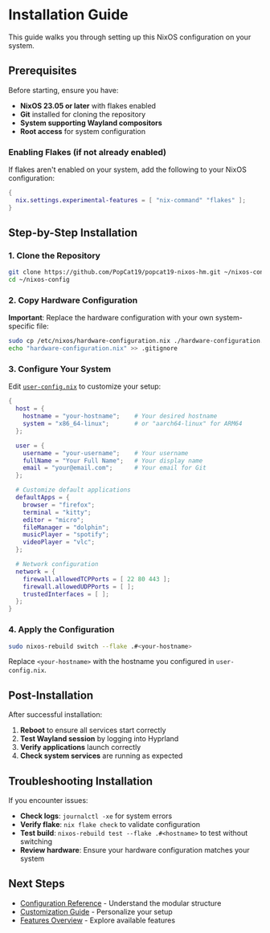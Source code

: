 # Installation Guide

This guide walks you through setting up this NixOS configuration on your system.

## Prerequisites

Before starting, ensure you have:

- **NixOS 23.05 or later** with flakes enabled
- **Git** installed for cloning the repository
- **System supporting Wayland compositors**
- **Root access** for system configuration

### Enabling Flakes (if not already enabled)

If flakes aren't enabled on your system, add the following to your NixOS configuration:

```nix
{
  nix.settings.experimental-features = [ "nix-command" "flakes" ];
}
```

## Step-by-Step Installation

### 1. Clone the Repository

```bash
git clone https://github.com/PopCat19/popcat19-nixos-hm.git ~/nixos-config
cd ~/nixos-config
```

### 2. Copy Hardware Configuration

**Important**: Replace the hardware configuration with your own system-specific file:

```bash
sudo cp /etc/nixos/hardware-configuration.nix ./hardware-configuration.nix
echo "hardware-configuration.nix" >> .gitignore
```

### 3. Configure Your System

Edit [`user-config.nix`](../user-config.nix) to customize your setup:

```nix
{
  host = {
    hostname = "your-hostname";    # Your desired hostname
    system = "x86_64-linux";       # or "aarch64-linux" for ARM64
  };

  user = {
    username = "your-username";    # Your username
    fullName = "Your Full Name";   # Your display name
    email = "your@email.com";      # Your email for Git
  };

  # Customize default applications
  defaultApps = {
    browser = "firefox";
    terminal = "kitty";
    editor = "micro";
    fileManager = "dolphin";
    musicPlayer = "spotify";
    videoPlayer = "vlc";
  };

  # Network configuration
  network = {
    firewall.allowedTCPPorts = [ 22 80 443 ];
    firewall.allowedUDPPorts = [ ];
    trustedInterfaces = [ ];
  };
}
```

### 4. Apply the Configuration

```bash
sudo nixos-rebuild switch --flake .#<your-hostname>
```

Replace `<your-hostname>` with the hostname you configured in `user-config.nix`.

## Post-Installation

After successful installation:

1. **Reboot** to ensure all services start correctly
2. **Test Wayland session** by logging into Hyprland
3. **Verify applications** launch correctly
4. **Check system services** are running as expected

## Troubleshooting Installation

If you encounter issues:

- **Check logs**: `journalctl -xe` for system errors
- **Verify flake**: `nix flake check` to validate configuration
- **Test build**: `nixos-rebuild test --flake .#<hostname>` to test without switching
- **Review hardware**: Ensure your hardware configuration matches your system

## Next Steps

- [Configuration Reference](configuration.md) - Understand the modular structure
- [Customization Guide](customization.md) - Personalize your setup
- [Features Overview](features.md) - Explore available features